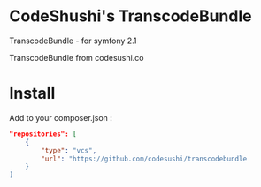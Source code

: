 CodeShushi's TranscodeBundle
=============

TranscodeBundle - for symfony 2.1

TranscodeBundle from codesushi.co 

Install
============
Add to your composer.json :
```json
"repositories": [
    {
        "type": "vcs",
        "url": "https://github.com/codesushi/transcodebundle
    }
]
```

